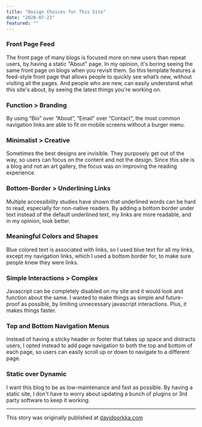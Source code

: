 ```yaml
---
title: "Design Choices for This Site"
date: "2020-07-23"
featured: ""
---
```


### **Front Page Feed**

The front page of many blogs is focused more on new users than repeat users, by having a static "About" page. In my opinion, it's boring seeing the same front page on blogs when you revisit them. So this template features a feed-style front page that allows people to quickly see what’s new, without visiting all the pages. And people who are new, can easily understand what this site's about, by seeing the latest things you're working on.

### **Function > Branding**  

By using “Bio” over “About”, “Email” over “Contact”, the most common navigation links are able to fit on mobile screens without a burger menu.

### **Minimalist > Creative**

Sometimes the best designs are invisible. They purposely get out of the way, so users can focus on the content and not the design. Since this site is a blog and not an art gallery, the focus was on improving the reading experience. 

### **Bottom-Border > Underlining Links**

Multiple accessibility studies have shown that underlined words can be hard to read, especially for non-native readers. By adding a bottom border under text instead of the default underlined text, my links are more readable, and in my opinion, look better.

### **Meaningful Colors and Shapes**

Blue colored text is associated with links, so I used blue text for all my links, except my navigation links, which I used a bottom border for, to make sure people knew they were links.

### **Simple Interactions > Complex**

Javascript can be completely disabled on my site and it would look and function about the same. I wanted to make things as simple and future-proof as possible, by limiting unnecessary javascript interactions. Plus, it makes things faster.

### **Top and Bottom Navigation Menus**

Instead of having a sticky header or footer that takes up space and distracts users, I opted instead to add page navigation to both the top and bottom of each page, so users can easily scroll up or down to navigate to a different page.

### **Static over Dynamic**

I want this blog to be as low-maintenance and fast as possible. By having a static site, I don't have to worry about updating a bunch of plugins or 3rd party software to keep it working. 

--------------------------

This story was originally published at [davidporkka.com](https://www.davidporkka.com)